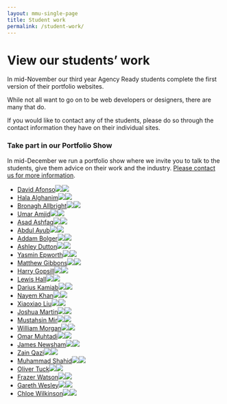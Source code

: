 ```yaml
---
layout: mmu-single-page
title: Student work
permalink: /student-work/
---
```


# View our students’ work

In mid-November our third year Agency Ready students complete the first version of their portfolio websites.

While not all want to go on to be web developers or designers, there are many that do.

If you would like to contact any of the students, please do so through the contact information they have on their individual sites.

<div class="box">
<h3>Take part in our Portfolio Show</h3>

In mid-December we run a portfolio show where we invite you to talk to the students, give them advice on their work and the industry. <a href="/about-contact/">Please contact us for more information</a>.

</div>

<div class="full-width student-grid">
<ul>
<li><a href="http://16060661.webdevmmu.uk">David Afonso<img src="../assets/img/screenshots/student-site0.png" /><img src="../assets/img/screenshots/student-site0-small.png" /></a></li><li><a href="http://15075965.webdevmmu.uk">Hala Alghanim<img src="../assets/img/screenshots/student-site1.png" /><img src="../assets/img/screenshots/student-site1-small.png" /></a></li><li><a href="http://16047244.webdevmmu.uk">Bronagh Allbright<img src="../assets/img/screenshots/student-site2.png" /><img src="../assets/img/screenshots/student-site2-small.png" /></a></li><li><a href="http://16044065.webdevmmu.uk">Umar Amjid<img src="../assets/img/screenshots/student-site3.png" /><img src="../assets/img/screenshots/student-site3-small.png" /></a></li><li><a href="http://16031723.webdevmmu.uk">Asad Ashfaq<img src="../assets/img/screenshots/student-site4.png" /><img src="../assets/img/screenshots/student-site4-small.png" /></a></li><li><a href="http://16042901.webdevmmu.uk">Abdul Ayub<img src="../assets/img/screenshots/student-site6.png" /><img src="../assets/img/screenshots/student-site6-small.png" /></a></li><li><a href="http://addambolger.co.uk/">Addam Bolger<img src="../assets/img/screenshots/student-site7.png" /><img src="../assets/img/screenshots/student-site7-small.png" /></a></li><li><a href="https://www.ashleydutton.co.uk/">Ashley Dutton<img src="../assets/img/screenshots/student-site8.png" /><img src="../assets/img/screenshots/student-site8-small.png" /></a></li><li><a href="http://16043281.webdevmmu.uk">Yasmin Epworth<img src="../assets/img/screenshots/student-site9.png" /><img src="../assets/img/screenshots/student-site9-small.png" /></a></li><li><a href="http://16043480.webdevmmu.uk">Matthew Gibbons<img src="../assets/img/screenshots/student-site10.png" /><img src="../assets/img/screenshots/student-site10-small.png" /></a></li><li><a href="http://harrygopsill.co.uk/index.html">Harry Gopsill<img src="../assets/img/screenshots/student-site11.png" /><img src="../assets/img/screenshots/student-site11-small.png" /></a></li><li><a href="http://16021537.webdevmmu.uk">Lewis Hall<img src="../assets/img/screenshots/student-site12.png" /><img src="../assets/img/screenshots/student-site12-small.png" /></a></li><li><a href="http://15092314.webdevmmu.uk">Darius Kamiab<img src="../assets/img/screenshots/student-site13.png" /><img src="../assets/img/screenshots/student-site13-small.png" /></a></li><li><a href="http://16016183.webdevmmu.uk">Nayem Khan<img src="../assets/img/screenshots/student-site14.png" /><img src="../assets/img/screenshots/student-site14-small.png" /></a></li><li><a href="http://16056050.webdevmmu.uk">Xiaoxiao Liu<img src="../assets/img/screenshots/student-site15.png" /><img src="../assets/img/screenshots/student-site15-small.png" /></a></li><li><a href="http://16038681.webdevmmu.uk">Joshua Martin<img src="../assets/img/screenshots/student-site16.png" /><img src="../assets/img/screenshots/student-site16-small.png" /></a></li><li><a href="http://16044064.webdevmmu.uk">Mustahsin Mir<img src="../assets/img/screenshots/student-site17.png" /><img src="../assets/img/screenshots/student-site17-small.png" /></a></li><li><a href="http://16011524.webdevmmu.uk">William Morgan<img src="../assets/img/screenshots/student-site18.png" /><img src="../assets/img/screenshots/student-site18-small.png" /></a></li><li><a href="http://15099413.webdevmmu.uk">Omar Muhtadi<img src="../assets/img/screenshots/student-site19.png" /><img src="../assets/img/screenshots/student-site19-small.png" /></a></li><li><a href="http://15077218.webdevmmu.uk">James Newsham<img src="../assets/img/screenshots/student-site20.png" /><img src="../assets/img/screenshots/student-site20-small.png" /></a></li><li><a href="http://16010278.webdevmmu.uk">Zain Qazi<img src="../assets/img/screenshots/student-site21.png" /><img src="../assets/img/screenshots/student-site21-small.png" /></a></li><li><a href="http://16032926.webdevmmu.uk">Muhammad Shahid<img src="../assets/img/screenshots/student-site22.png" /><img src="../assets/img/screenshots/student-site22-small.png" /></a></li><li><a href="http://14051695.webdevmmu.uk">Oliver Tuck<img src="../assets/img/screenshots/student-site24.png" /><img src="../assets/img/screenshots/student-site24-small.png" /></a></li><li><a href="http://16027044.webdevmmu.uk">Frazer Watson<img src="../assets/img/screenshots/student-site25.png" /><img src="../assets/img/screenshots/student-site25-small.png" /></a></li><li><a href="http://15105816.webdevmmu.uk">Gareth Wesley<img src="../assets/img/screenshots/student-site26.png" /><img src="../assets/img/screenshots/student-site26-small.png" /></a></li><li><a href="http://16018868.webdevmmu.uk">Chloe Wilkinson<img src="../assets/img/screenshots/student-site27.png" /><img src="../assets/img/screenshots/student-site27-small.png" /></a></li></ul>

</div>
